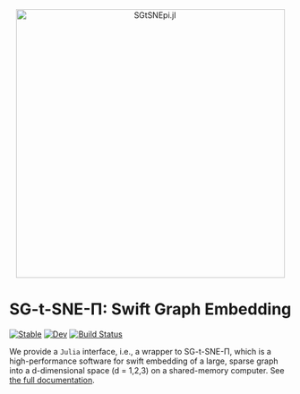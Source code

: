 <div align="center">
    <img src="https://raw.githubusercontent.com/fcdimitr/SGtSNEpi.jl/master/docs/src/assets/logo.png" alt="SGtSNEpi.jl" width="480">
</div>

# SG-t-SNE-Π: Swift Graph Embedding

[![Stable](https://img.shields.io/badge/docs-stable-blue.svg)](https://fcdimitr.github.io/SGtSNEpi.jl/stable)
[![Dev](https://img.shields.io/badge/docs-dev-blue.svg)](https://fcdimitr.github.io/SGtSNEpi.jl/dev)
[![Build Status](https://github.com/fcdimitr/SGtSNEpi.jl/workflows/CI/badge.svg)](https://github.com/fcdimitr/SGtSNEpi.jl/actions)

We provide a `Julia` interface, i.e., a wrapper to SG-t-SNE-Π, which
is a high-performance software for swift embedding of a large, sparse
graph into a d-dimensional space (d = 1,2,3) on a shared-memory
computer.  See [the full documentation](https://fcdimitr.github.io/SGtSNEpi.jl/stable).

